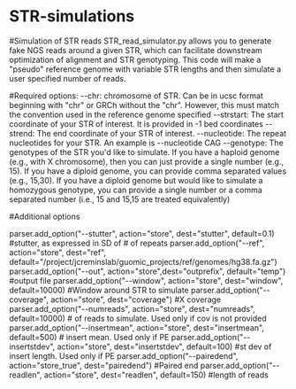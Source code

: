 # STR-simulations

#Simulation of STR reads
STR_read_simulator.py allows you to generate fake NGS reads around a given STR, which can facilitate downstream optimization of alignment and STR genotyping. This code will make a "pseudo" reference genome with variable STR lengths and then simulate a user specified number of reads.

#Required options:
--chr: chromosome of STR. Can be in ucsc format beginning with "chr" or GRCh without the "chr". However, this must match the convention used in the reference genome specified
--strstart: The start coordinate of your STR of interest. It is provided in -1 bed coordinates
--strend: The end coordinate of your STR of interest.
--nucleotide: The repeat nucleotides for your STR. An example is --nucleotide CAG
--genotype: The genotypes of the STR you'd like to simulate. If you have a haploid genome (e.g., with X chromosome), then you can just provide a single number (e.g., 15). If you have a diploid genome, you can provide comma separated values (e.g., 15,30). If you have a diploid genome but would like to simulate a homozygous genotype, you can provide a single number or a comma separated number (i.e., 15 and 15,15 are treated equivalently)

#Additional options


parser.add_option("--stutter", action="store", dest="stutter", default=0.1) #stutter, as expressed in SD of # of repeats
parser.add_option("--ref", action="store", dest="ref", default="/project/jcreminslab/guomic_projects/ref/genomes/hg38.fa.gz")
parser.add_option("--out", action="store",dest="outprefix", default="temp") #output file
parser.add_option("--window", action="store", dest="window", default=10000) #Window around STR to simulate
parser.add_option("--coverage", action="store", dest="coverage") #X coverage
parser.add_option("--numreads", action="store", dest="numreads", default=10000) # of reads to simulate. Used only if cov is not provided
parser.add_option("--insertmean", action="store", dest="insertmean", default=500) # insert mean. Used only if PE
parser.add_option("--insertstdev", action="store", dest="insertstdev", default=100) #st dev of insert length. Used only if PE
parser.add_option("--pairedend", action="store_true", dest="pairedend") #Paired end
parser.add_option("--readlen", action="store", dest="readlen", default=150) #length of reads
